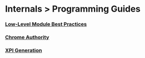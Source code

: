 <!-- This Source Code Form is subject to the terms of the Mozilla Public
   - License, v. 2.0. If a copy of the MPL was not distributed with this
   - file, You can obtain one at http://mozilla.org/MPL/2.0/. -->

# Internals > Programming Guides #

### [Low-Level Module Best Practices](dev-guide/module-development/best-practices.html) ###

### [Chrome Authority](dev-guide/module-development/chrome.html) ###

### [XPI Generation](dev-guide/module-development/xpi.html) ###

